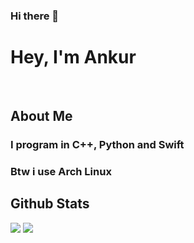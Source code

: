 ### Hi there 👋
<p>
<h1>Hey, I'm Ankur</h1>
</p>
<br>

<h2 align="top">About Me</h2>

### I program in C++, Python and Swift

### Btw i use Arch Linux



<h2 style="block">Github Stats</h2>

<p><img align="top" src="https://github-readme-stats.vercel.app/api?username=ankur-b&show_icons=true" />
<img align="top" src="https://github-readme-stats.vercel.app/api/top-langs/?username=ankur-b" /></p>



<!--
**ankur-b/ankur-b** is a ✨ _special_ ✨ repository because its `README.md` (this file) appears on your GitHub profile.
Here are some ideas to get you started:
- 🔭 I’m currently working on ...
- 🌱 I’m currently learning ...
- 👯 I’m looking to collaborate on ...
- 🤔 I’m looking for help with ...
- 💬 Ask me about ...
- 📫 How to reach me: ...
- 😄 Pronouns: ...
- ⚡ Fun fact: ...
-->
